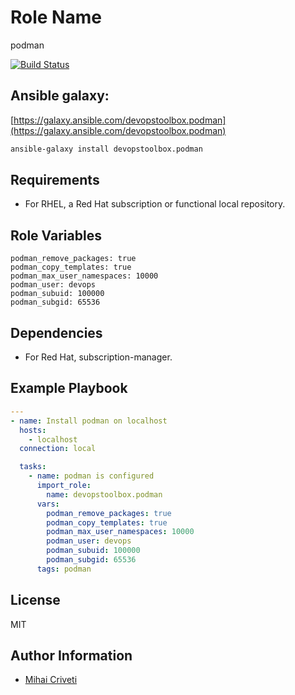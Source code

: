 Role Name
=========

podman

[![Build Status](https://travis-ci.org/cmihai-ansible/podman.svg?branch=master)](https://travis-ci.org/cmihai-ansible/podman)

Ansible galaxy:
---------------

[https://galaxy.ansible.com/devopstoolbox.podman](https://galaxy.ansible.com/devopstoolbox.podman)

```bash
ansible-galaxy install devopstoolbox.podman
```

Requirements
------------

- For RHEL, a Red Hat subscription or functional local repository.

Role Variables
--------------

```
podman_remove_packages: true
podman_copy_templates: true
podman_max_user_namespaces: 10000
podman_user: devops
podman_subuid: 100000
podman_subgid: 65536
```

Dependencies
------------

- For Red Hat, subscription-manager.

Example Playbook
----------------

```yaml
---
- name: Install podman on localhost
  hosts:
    - localhost
  connection: local

  tasks:
    - name: podman is configured
      import_role:
        name: devopstoolbox.podman
      vars:
        podman_remove_packages: true
        podman_copy_templates: true
        podman_max_user_namespaces: 10000
        podman_user: devops
        podman_subuid: 100000
        podman_subgid: 65536
      tags: podman
```

License
-------

MIT

Author Information
------------------

- [Mihai Criveti](https://www.linkedin.com/in/devopstoolbox.)
